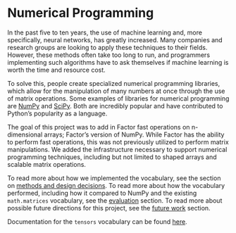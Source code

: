 # Numerical Programming

In the past five to ten years, the use of machine learning and, more specifically, neural networks, has greatly increased. Many companies and research groups are looking to apply these techniques to their fields. However, these methods often take too long to run, and programmers implementing such algorithms have to ask themselves if machine learning is worth the time and resource cost.

To solve this, people create specialized numerical programming libraries, which allow for the manipulation of many numbers at once through the use of matrix operations. Some examples of libraries for numerical programming are [NumPy](https://numpy.org/) and [SciPy](https://www.scipy.org/). Both are incredibly popular and have contributed to Python’s popularity as a language.

The goal of this project was to add in Factor fast operations on n-dimensional arrays; Factor’s version of NumPy. While Factor has the ability to perform fast operations, this was not previously utilized to perform matrix manipulations. We added the infrastructure necessary to support numerical programming techniques, including but not limited to shaped arrays and scalable matrix operations.

To read more about how we implemented the vocabulary, see the section on [methods and design decisions](methods.md). To read more about how the vocabulary performed, including how it compared to NumPy and the existing `math.matrices` vocabulary, see the [evaluation](evaluation.md) section. To read more about possible future directions for this project, see the [future work](future.md) section.

Documentation for the `tensors` vocabulary can be found [here](https://docs.factorcode.org/content/article-tensors.html).

